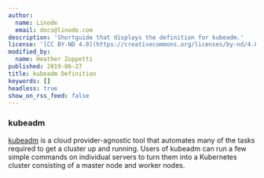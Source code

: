 ```yaml
---
author:
  name: Linode
  email: docs@linode.com
description: 'Shortguide that displays the definition for kubeadm.'
license: '[CC BY-ND 4.0](https://creativecommons.org/licenses/by-nd/4.0)'
modified_by:
  name: Heather Zoppetti
published: 2019-06-27
title: kubeadm Definition
keywords: []
headless: true
show_on_rss_feed: false
---
```


### kubeadm

[kubeadm](https://kubernetes.io/docs/reference/setup-tools/kubeadm/) is a cloud provider-agnostic tool that automates many of the tasks required to get a cluster up and running. Users of kubeadm can run a few simple commands on individual servers to turn them into a Kubernetes cluster consisting of a master node and worker nodes.
